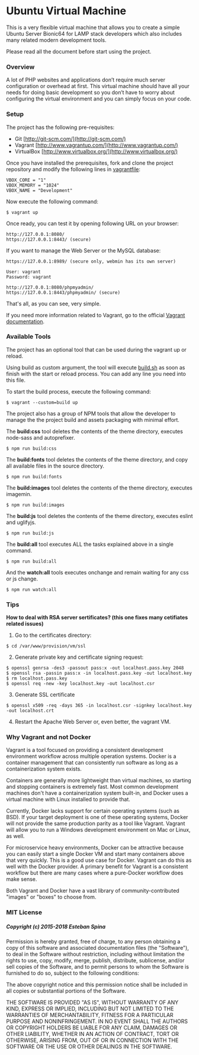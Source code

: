 # Ubuntu Virtual Machine #

This is a very flexible virtual machine that allows you to create a simple Ubuntu Server Bionic64 for LAMP stack developers which also includes many related modern development tools.

Please read all the document before start using the project.

### Overview ###

A lot of PHP websites and applications don’t require much server configuration or overhead at first. This virtual machine should have all your needs for doing basic development so you don’t have to worry about configuring the virtual environment and you can simply focus on your code.

### Setup ###

The project has the following pre-requisites:

* Git [http://git-scm.com/](http://git-scm.com/)
* Vagrant [http://www.vagrantup.com/](http://www.vagrantup.com/)
* VirtualBox [http://www.virtualbox.org/](http://www.virtualbox.org/)

Once you have installed the prerequisites, fork and clone the project repository and modify the following lines in [vagrantfile](./vagrantfile):
```
VBOX_CORE = "1"
VBOX_MEMORY = "1024"
VBOX_NAME = "Development"
```

Now execute the following command:
```
$ vagrant up
```

Once ready, you can test it by opening following URL on your browser:
```
http://127.0.0.1:8080/
https://127.0.0.1:8443/ (secure)
```

If you want to manage the Web Server or the MySQL database:
```
https://127.0.0.1:8989/ (secure only, webmin has its own server)

User: vagrant
Password: vagrant
```
```
http://127.0.0.1:8080/phpmyadmin/
https://127.0.0.1:8443/phpmyadmin/ (secure)
```

That's all, as you can see, very simple.

If you need more information related to Vagrant, go to the official [Vagrant documentation](https://www.vagrantup.com/docs/).

### Available Tools ###

The project has an optional tool that can be used during the vagrant up or reload.

Using build as custom argument, the tool will execute [build.sh](./build.sh) as soon as finish with the start or reload process. You can add any line you need into this file.

To start the build process, execute the following command:
```
$ vagrant --custom=build up
```

The project also has a group of NPM tools that allow the developer to manage the the project build and assets packaging with minimal effort.

The **build:css** tool deletes the contents of the theme directory, executes node-sass and autoprefixer.
```
$ npm run build:css

```

The **build:fonts** tool deletes the contents of the theme directory, and copy all available files in the source directory.
```
$ npm run build:fonts
```

The **build:images** tool deletes the contents of the theme directory, executes imagemin.
```
$ npm run build:images
```

The **build:js** tool deletes the contents of the theme directory, executes eslint and uglifyjs.
```
$ npm run build:js
```

The **build:all** tool executes ALL the tasks explained above in a single command.
```
$ npm run build:all
```

And the **watch:all** tools executes onchange and remain waiting for any css or js change.
```
$ npm run watch:all
```

### Tips ###

**How to deal with RSA server sertificates? (this one fixes many cetifiates related issues)**

1. Go to the certificates directory:
```
$ cd /var/www/provision/vm/ssl
```
2. Generate private key and certificate signing request:
```
$ openssl genrsa -des3 -passout pass:x -out localhost.pass.key 2048
$ openssl rsa -passin pass:x -in localhost.pass.key -out localhost.key
$ rm localhost.pass.key
$ openssl req -new -key localhost.key -out localhost.csr
```
3. Generate SSL certificate
```
$ openssl x509 -req -days 365 -in localhost.csr -signkey localhost.key -out localhost.crt
```
4. Restart the Apache Web Server or, even better, the vagrant VM.

### Why Vagrant and not Docker ###

Vagrant is a tool focused on providing a consistent development environment workflow across multiple operation systems. Docker is a container management that can consistently run software as long as a containerization system exists.

Containers are generally more lightweight than virtual machines, so starting and stopping containers is extremely fast. Most common development machines don't have a containerization system built-in, and Docker uses a virtual machine with Linux installed to provide that.

Currently, Docker lacks support for certain operating systems (such as BSD). If your target deployment is one of these operating systems, Docker will not provide the same production parity as a tool like Vagrant. Vagrant will allow you to run a Windows development environment on Mac or Linux, as well.

For microservice heavy environments, Docker can be attractive because you can easily start a single Docker VM and start many containers above that very quickly. This is a good use case for Docker. Vagrant can do this as well with the Docker provider. A primary benefit for Vagrant is a consistent workflow but there are many cases where a pure-Docker workflow does make sense.

Both Vagrant and Docker have a vast library of community-contributed "images" or "boxes" to choose from.

### MIT License ###

##### Copyright (c) 2015-2018 Esteban Spina #####

Permission is hereby granted, free of charge, to any person obtaining a copy of this software and associated documentation files (the "Software"), to deal in the Software without restriction, including without limitation the rights to use, copy, modify, merge, publish, distribute, sublicense, and/or sell copies of the Software, and to permit persons to whom the Software is furnished to do so, subject to the following conditions:

The above copyright notice and this permission notice shall be included in all copies or substantial portions of the Software.

THE SOFTWARE IS PROVIDED "AS IS", WITHOUT WARRANTY OF ANY KIND, EXPRESS OR IMPLIED, INCLUDING BUT NOT LIMITED TO THE WARRANTIES OF MERCHANTABILITY, FITNESS FOR A PARTICULAR PURPOSE AND NONINFRINGEMENT. IN NO EVENT SHALL THE AUTHORS OR COPYRIGHT HOLDERS BE LIABLE FOR ANY CLAIM, DAMAGES OR OTHER LIABILITY, WHETHER IN AN ACTION OF CONTRACT, TORT OR OTHERWISE, ARISING FROM, OUT OF OR IN CONNECTION WITH THE SOFTWARE OR THE USE OR OTHER DEALINGS IN THE SOFTWARE.

